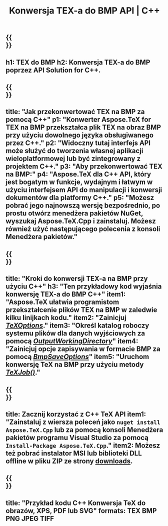 ﻿---
translation: true
template: /_templates/_conversion-child-cpp.md
title: Konwersja TEX-a do BMP API | C++
description: Funkcjonalność konwersji TEX-a do BMP. Zintegruj tę lokalną bibliotekę C++ ze swoim projektem lub użyj aplikacji wieloplatformowych, aby przekonwertować TeX na BMP.
keywords: tex do bmp api cpp, tex2bmp integracja c++
url: /cpp/conversion/tex-to-bmp/
family: tex
platformtag: cpp
feature: conversion
informat: TEX
outformat: BMP
otherformats: PNG JPEG TIFF PDF SVG XPS
---

{{<section banner>}}
---
h1: TEX do BMP
h2: Konwersja TEX-a do BMP poprzez API Solution for C++.
---

{{<section overview>}}
---
title: "Jak przekonwertować TEX na BMP za pomocą C++"
p1: "Konwerter Aspose.TeX for TEX na BMP przekształca plik TEX na obraz BMP przy użyciu dowolnego języka obsługiwanego przez C++."
p2: "Widoczny tutaj interfejs API może służyć do tworzenia własnej aplikacji wieloplatformowej lub być zintegrowany z projektem C++."
p3: "Aby przekonwertować TEX na BMP:"
p4: "Aspose.TeX dla C++ API, który jest bogatym w funkcje, wydajnym i łatwym w użyciu interfejsem API do manipulacji i konwersji dokumentów dla platformy C++."
p5: "Możesz pobrać jego najnowszą wersję bezpośrednio, po prostu otwórz menedżera pakietów NuGet, wyszukaj Aspose.TeX.Cpp i zainstaluj. Możesz również użyć następującego polecenia z konsoli Menedżera pakietów."
---

{{<section feature1>}}
---
title: "Kroki do konwersji TEX-a na BMP przy użyciu C++"
h3: "Ten przykładowy kod wyjaśnia konwersję TEX-a do BMP C++"
item1: "Aspose.TeX ułatwia programistom przekształcenie plików TEX na BMP w zaledwie kilku linijkach kodu."
item2: "Zainicjuj [*TeXOptions*](https://reference.aspose.com/tex/cpp/class/aspose.te_x.te_x_options)."
item3: "Określ katalog roboczy systemu plików dla danych wyjściowych za pomocą [*OutputWorkingDirectory*](https://reference.aspose.com/tex/cpp/class/aspose.te_x.te_x_options#aa4f4ea6dab7db5ba1b40800495f16f63)"
item4: "Zainicjuj opcje zapisywania w formacie BMP za pomocą [*BmpSaveOptions*](https://reference.aspose.com/tex/cpp/class/aspose.te_x.presentation.image.bmp_save_options)"
item5: "Uruchom konwersję TeX na BMP przy użyciu metody [*TeXJob()*](https://reference.aspose.com/tex/cpp/class/aspose.te_x.te_x_job)."
---

{{<section feature2>}}
---
title: Zacznij korzystać z C++ TeX API
item1: "Zainstaluj z wiersza poleceń jako ```nuget install Aspose.TeX.Cpp``` lub za pomocą konsoli Menedżera pakietów programu Visual Studio za pomocą ```Install-Package Aspose.TeX.Cpp```."
item2: Możesz też pobrać instalator MSI lub biblioteki DLL offline w pliku ZIP ze strony [downloads](https://downloads.aspose.com/tex/cpp).
---

{{<section widget>}}
---
title: "Przykład kodu C++ Konwersja TeX do obrazów, XPS, PDF lub SVG"
formats: TEX BMP PNG JPEG TIFF
---


